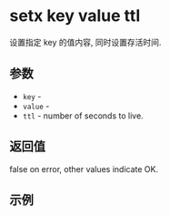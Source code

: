 # setx key value ttl

设置指定 key 的值内容, 同时设置存活时间.

## 参数

* `key` - 
* `value` - 
* `ttl` - number of seconds to live.

## 返回值

false on error, other values indicate OK.

## 示例
